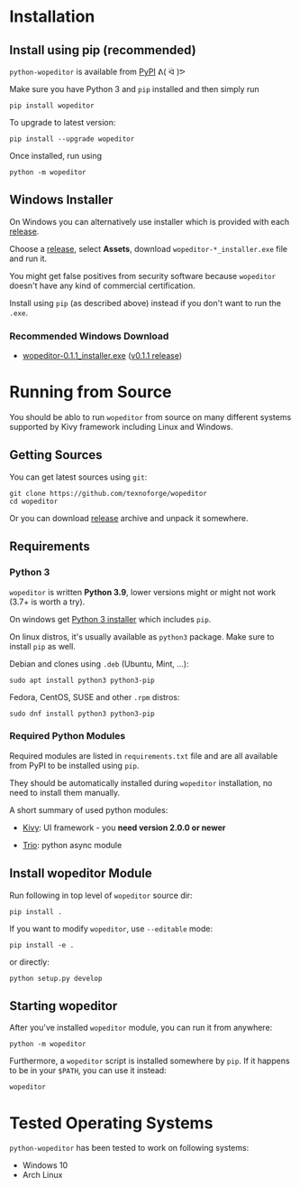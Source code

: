 # Installation

## Install using pip (recommended)

`python-wopeditor` is available from [PyPI](https://pypi.org/project/wopeditor/) ᕕ( ᐛ )ᕗ

Make sure you have Python 3 and `pip` installed and then simply run

```
pip install wopeditor
```

To upgrade to latest version:

```
pip install --upgrade wopeditor
```

Once installed, run using
```
python -m wopeditor
```

## Windows Installer

On Windows you can alternatively use installer which is provided with each
[release][releases].

Choose a [release][releases], select **Assets**, download `wopeditor-*_installer.exe` file and run it.

You might get false positives from security software because `wopeditor` doesn't have any kind of commercial certification.

Install using `pip` (as described above) instead if you don't want to run the `.exe`.

### Recommended Windows Download

* [wopeditor-0.1.1_installer.exe](https://github.com/texnoforge/python-wopeditor/releases/download/v0.1.1/wopeditor-0.1.1_installer.exe)
  ([v0.1.1 release][v0.1.1])


# Running from Source

You should be ablo to run `wopeditor` from source on many different systems
supported by Kivy framework including Linux and Windows.

## Getting Sources

You can get latest sources using `git`:

```
git clone https://github.com/texnoforge/wopeditor
cd wopeditor
```

Or you can download [release](https://github.com/texnoforge/wopeditor/releases)
archive and unpack it somewhere.


## Requirements

### Python 3

`wopeditor` is written **Python 3.9**, lower versions might or might not work (3.7+ is worth a try).

On windows get [Python 3 installer](https://www.python.org/downloads/) which
includes `pip`.

On linux distros, it's usually available as `python3` package. Make sure to install `pip` as well.

Debian and clones using `.deb` (Ubuntu, Mint, ...):

```
sudo apt install python3 python3-pip
```

Fedora, CentOS, SUSE and other `.rpm` distros:

```
sudo dnf install python3 python3-pip
```

### Required Python Modules

Required modules are listed in `requirements.txt` file and are all
available from PyPI to be installed using `pip`.

They should be automatically installed during `wopeditor` installation, no need
to install them manually.

A short summary of used python modules:

* [Kivy](https://kivy.org/doc/stable/gettingstarted/installation.html):
  UI framework - you **need version 2.0.0 or newer**

* [Trio](https://trio.readthedocs.io/en/stable/): python async module


## Install wopeditor Module

Run following in top level of `wopeditor` source dir:

```
pip install .
```

If you want to modify `wopeditor`, use `--editable` mode:

```
pip install -e .
```

or directly:

```
python setup.py develop
```


## Starting wopeditor

After you've installed `wopeditor` module, you can run it from anywhere:

```
python -m wopeditor
```

Furthermore, a `wopeditor` script is installed somewhere by `pip`. If it
happens to be in your `$PATH`, you can use it instead:

```
wopeditor
```


[releases]: https://github.com/texnoforge/python-wopeditor/releases
[v0.1.1]: https://github.com/texnoforge/pythonwopeditor/releases/tag/v0.1.1


# Tested Operating Systems

`python-wopeditor` has been tested to work on following systems:

* Windows 10
* Arch Linux
